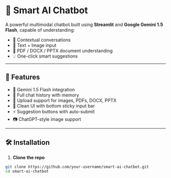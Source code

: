 # 🤖 Smart AI Chatbot 

A powerful multimodal chatbot built using **Streamlit** and **Google Gemini 1.5 Flash**, capable of understanding:
- 🧠 Contextual conversations
- 📎 Text + Image input
- 📄 PDF / DOCX / PPTX document understanding
- 💡 One-click smart suggestions

---

## 🚀 Features

- 🧠 Gemini 1.5 Flash integration
- 💬 Full chat history with memory
- 📎 Upload support for images, PDFs, DOCX, PPTX
- 🧾 Clean UI with bottom sticky input bar
- ⚡ Suggestion buttons with auto-submit
- 📷 ChatGPT-style image support

---

## 🛠️ Installation

1. **Clone the repo**
```bash
git clone https://github.com/your-username/smart-ai-chatbot.git
cd smart-ai-chatbot
